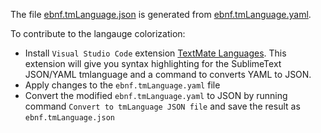 The file [ebnf.tmLanguage.json](https://github.com/igochkov/vscode-ebnf/blob/main/syntaxes/ebnf.tmLanguage.json) is generated from [ebnf.tmLanguage.yaml](https://github.com/igochkov/vscode-ebnf/blob/main/syntaxes/ebnf.tmLanguage.yaml).

To contribute to the langauge colorization:

- Install `Visual Studio Code` extension [TextMate Languages](https://marketplace.visualstudio.com/items?itemName=pedro-w.tmlanguage). This extension will give you syntax highlighting for the SublimeText JSON/YAML tmlanguage and a command to converts YAML to JSON.
- Apply changes to the `ebnf.tmLanguage.yaml` file
- Convert the modified `ebnf.tmLanguage.yaml` to JSON by running command `Convert to tmLanguage JSON file` and save the result as `ebnf.tmLanguage.json`
